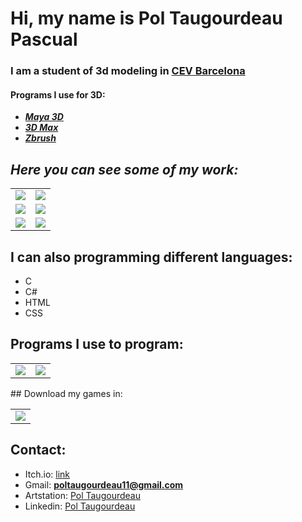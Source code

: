 # Hi, my name is Pol Taugourdeau Pascual 

### I am a student of 3d modeling in [CEV Barcelona](https://www.cevbarcelona.com/)

#### Programs I use for 3D:
- [***Maya 3D***](https://www.autodesk.es/products/maya/free-trial)
- [***3D Max***](https://www.autodesk.es/products/3ds-max/overview?us_oa=dotcom-us&us_si=0052d832-e931-48c5-a8e5-6c2a733d6dec&us_pt=3DSMAX&us_at=3ds%20Max&term=1-YEAR&tab=subscription&plc=3DSMAX)
- [***Zbrush***](https://pixologic.com/)

## *Here you can see some of my work:*

<table style="width:50%">
  <tr>
  <td>
	<a href="https://www.artstation.com/poltaugourdeau">
  		<img src="https://cdna.artstation.com/p/assets/images/images/054/470/992/large/pol-taugourdeau-pascual-baseprespectiva.jpg?1664621120">
	</a>
	</td>
  <td>
	<a href="https://www.artstation.com/poltaugourdeau">
  		<img src="https://cdnb.artstation.com/p/assets/images/images/054/586/813/large/pol-taugourdeau-pascual-captura01.jpg?1664889743">
	</a>
	</td>
  </tr>
  <tr>
  <td>
	<a href="https://www.artstation.com/poltaugourdeau">
  		<img src="https://cdna.artstation.com/p/assets/images/images/050/869/972/large/pol-taugourdeau-pascual-captura1-presp.jpg?1655893654">
	</a>
	</td>
	<td>
	<a href="https://www.artstation.com/poltaugourdeau">
  		<img src="https://cdnb.artstation.com/p/assets/images/images/045/419/165/large/pol-taugourdeau-cetro1.jpg?1642675449">
	</a>
	</td>
	</td>
    </tr>
    <tr>
    <td>
	<a href="https://www.artstation.com/poltaugourdeau">
  		<img src="https://cdnb.artstation.com/p/assets/images/images/045/045/139/large/pol-taugourdeau-prespective2.jpg?1641808092">
	</a>
	</td>
	<td>
	<a href="https://www.artstation.com/poltaugourdeau">
  		<img src="https://cdna.artstation.com/p/assets/images/images/047/619/582/large/pol-taugourdeau-renderprincipal.jpg?1648032452">
	</a>
  </tr>
</table>

## I can also programming different languages:
- C
- C#
- HTML
- CSS

## Programs I use to program:
<table style="width:50%">
  <tr>
  <td>
	<a href="https://unity.com/es">
  		<img src="https://unity.com/sites/default/files/styles/social_media_sharing/public/2020-02/unity-teaser-768x3811x.jpg?h=db311ae7&itok=VrSIyERg">
	</a>
	</td>
  <td>
	<a href="https://www.unrealengine.com/es-ES">
  		<img src="https://cdn2.unrealengine.com/ue-logo-1400x788-1400x788-8f185e1e3635.jpg">
	</a>
	</td>
  </td>
  </table>
  ## Download my games in:
<table style="width:30%">
  <tr>
  <td>
	<a href="https://pol-taug.itch.io/">
  		<img src="https://encrypted-tbn0.gstatic.com/images?q=tbn:ANd9GcTGEU5pRM2_pipPN9cnR05_eGkHQg83sST0mk4V1dqtm6cY4MuOFcHki0LPTWBA_7Cl_PE&usqp=CAU">
	</a>
	</td>
  </tr>
</table>

## Contact:
- Itch.io: [link](https://pol-taug.itch.io/)
- Gmail: **poltaugourdeau11@gmail.com**	
- Artstation: [Pol Taugourdeau](https://www.artstation.com/poltaugourdeau)
- Linkedin: [Pol Taugourdeau](https://www.linkedin.com/in/pol-taugourdeau-pascual-2a8639251/)
